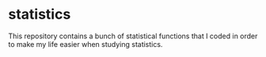 # statistics

This repository contains a bunch of statistical functions that I coded in order to make my life easier when studying statistics.
